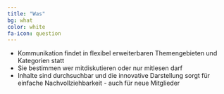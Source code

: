 ```yaml
---
title: "Was"
bg: what
color: white
fa-icon: question
---
```


- Kommunikation findet in flexibel erweiterbaren Themengebieten und Kategorien statt
- Sie bestimmen wer mitdiskutieren oder nur mitlesen darf
- Inhalte sind durchsuchbar und die innovative Darstellung sorgt für einfache Nachvollziehbarkeit - auch für neue Mitglieder